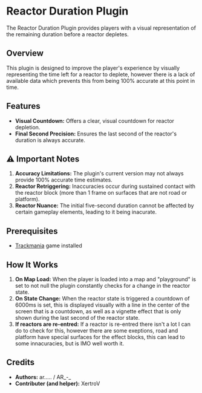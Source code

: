 # Reactor Duration Plugin

The Reactor Duration Plugin provides players with a visual representation of the remaining duration before a reactor depletes.

## Overview

This plugin is designed to improve the player's experience by visually representing the time left for a reactor to deplete, however there is a lack of available data which prevents this from being 100% accurate at this point in time.

## Features

- **Visual Countdown:** Offers a clear, visual countdown for reactor depletion.
- **Final Second Precision:** Ensures the last second of the reactor's duration is always accurate.

## ⚠️ Important Notes

1. **Accuracy Limitations:** The plugin's current version may not always provide 100% accurate time estimates.
2. **Reactor Retriggering:** Inaccuracies occur during sustained contact with the reactor block (more than 1 frame on surfaces that are not road or platform).
3. **Reactor Nuance:** The initial five-second duration cannot be affected by certain gameplay elements, leading to it being inacurate.

## Prerequisites

- [Trackmania](http://trackmania.com/) game installed

## How It Works

1. **On Map Load:** When the player is loaded into a map and "playground" is set to not null the plugin constantly checks for a change in the reactor state.
2. **On State Change:** When the reactor state is triggered a countdown of 6000ms is set, this is displayed visually with a line in the center of the screen that is a countdown, as well as a vignette effect that is only shown during the last second of the reactor state.
3. **If reactors are re-entred:** If a reactor is re-entred there isn't a lot I can do to check for this, however there are some exeptions, road and platform have special surfaces for the effect blocks, this can lead to some innacuracies, but is IMO well worth it.

## Credits

- **Authors:** ar..... / AR_-_
- **Contributer (and helper):** XertroV
